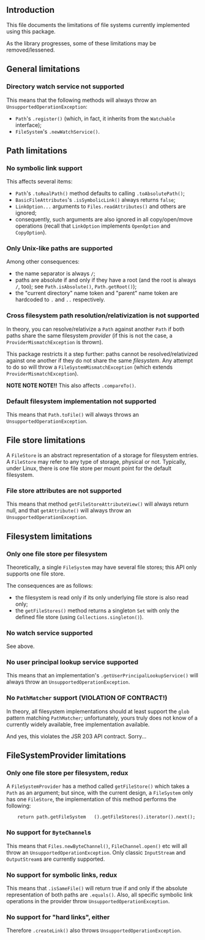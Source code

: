 ## Introduction

This file documents the limitations of file systems currently implemented using
this package.

As the library progresses, some of these limitations may be removed/lessened.

## General limitations

### Directory watch service not supported

This means that the following methods will always throw an
`UnsupportedOperationException`:

* `Path`'s `.register()` (which, in fact, it inherits from the `Watchable`
interface);
* `FileSystem`'s `.newWatchService()`.

## Path limitations

### No symbolic link support

This affects several items:

* `Path`'s `.toRealPath()` method defaults to calling `.toAbsolutePath()`;
* `BasicFileAttributes`'s `.isSymbolicLink()` always returns `false`;
* `LinkOption...` arguments to `Files.readAttributes()` and others are ignored;
* consequently, such arguments are also ignored in all copy/open/move operations
(recall that `LinkOption` implements `OpenOption` and `CopyOption`).

### Only Unix-like paths are supported

Among other consequences:

* the name separator is always `/`;
* paths are absolute if and only if they have a root (and the root is always 
`/`, too); see `Path.isAbsolute()`, `Path.getRoot()`);
* the "current directory" name token and "parent" name token are hardcoded to 
`.` and `..` respectively.

### Cross filesystem path resolution/relativization is not supported

In theory, you can resolve/relativize a `Path` against another `Path` if both
paths share the same filesystem _provider_ (if this is not the case, a 
`ProviderMismatchException` is thrown).

This package restricts it a step further: paths cannot be resolved/relativized
against one another if they do not share the same _filesystem_. Any attempt to
do so will throw a `FileSystemMismatchException` (which extends
`ProviderMismatchException`).

**NOTE NOTE NOTE!!** This also affects `.compareTo()`.

### Default filesystem implementation not supported

This means that `Path.toFile()` will always throws an
`UnsupportedOperationException`.

## File store limitations

A `FileStore` is an abstract representation of a storage for filesystem entries.
A `FileStore` may refer to any type of storage, physical or not. Typically,
under Linux, there is one file store per mount point for the default filesystem.

### File store attributes are not supported

This means that method `getFileStoreAttributeView()` will always return null,
and that `getAttribute()` will always throw an `UnsupportedOperationException`.

## Filesystem limitations

### Only one file store per filesystem

Theoretically, a single `FileSystem` may have several file stores; this API only
supports one file store.

The consequences are as follows:

* the filesystem is read only if its only underlying file store is also read
only;
* the `getFileStores()` method returns a singleton `Set` with only the defined
file store (using `Collections.singleton()`).

### No watch service supported

See above.

### No user principal lookup service supported

This means that an implementation's `.getUserPrincipalLookupService()` will
always throw an `UnsupportedOperationException`.

### No `PathMatcher` support (VIOLATION OF CONTRACT!)

In theory, all filesystem implementations should at least support the `glob`
pattern matching `PathMatcher`; unfortunately, yours truly does not know of a
currently widely available, free implementation available.

And yes, this violates the JSR 203 API contract. Sorry...

## FileSystemProvider limitations

### Only one file store per filesystem, redux

A `FileSystemProvider` has a method called `getFileStore()` which takes a `Path`
as an argument; but since, with the current design, a `FileSystem` only has one
`FileStore`, the implementation of this method performs the following:

```
    return path.getFileSystem   ().getFileStores().iterator().next();
```
### No support for `ByteChannel`s

This means that `Files.newByteChannel()`, `FileChannel.open()` etc will all
throw an `UnsupportedOperationException`. Only classic `InputStream` and
`OutputStream`s are currently supported.

### No support for symbolic links, redux

This means that `.isSameFile()` will return true if and only if the absolute
representation of both paths are `.equals()`. Also, all specific symbolic link
operations in the provider throw `UnsupportedOperationException`.

### No support for "hard links", either

Therefore `.createLink()` also throws `UnsupportedOperationException`.
